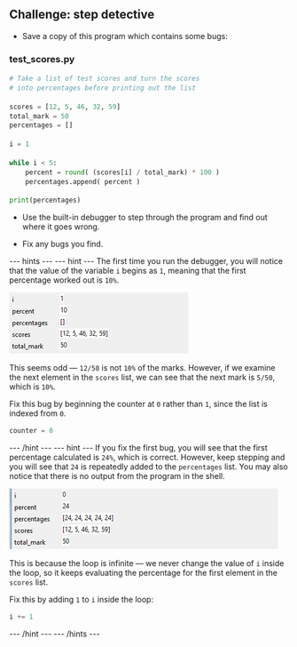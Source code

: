 ## Challenge: step detective

+ Save a copy of this program which contains some bugs:

### test_scores.py

```python
# Take a list of test scores and turn the scores
# into percentages before printing out the list

scores = [12, 5, 46, 32, 59]
total_mark = 50
percentages = []

i = 1

while i < 5:
    percent = round( (scores[i] / total_mark) * 100 )
    percentages.append( percent )

print(percentages)


```

+ Use the built-in debugger to step through the program and find out where it goes wrong.

+ Fix any bugs you find.

--- hints --- --- hint --- The first time you run the debugger, you will notice that the value of the variable `i` begins as `1`, meaning that the first percentage worked out is `10%`.

![i begins at 1](images/i-begins.png)

This seems odd — `12/50` is not `10%` of the marks. However, if we examine the next element in the `scores` list, we can see that the next mark is `5/50`, which is `10%`.

Fix this bug by beginning the counter at `0` rather than `1`, since the list is indexed from `0`.

```python
counter = 0
```

--- /hint --- --- hint --- If you fix the first bug, you will see that the first percentage calculated is `24%`, which is correct. However, keep stepping and you will see that `24` is repeatedly added to the `percentages` list. You may also notice that there is no output from the program in the shell.

![24 is repeatedly added](images/lots-of-24.png)

This is because the loop is infinite — we never change the value of `i` inside the loop, so it keeps evaluating the percentage for the first element in the `scores` list.

Fix this by adding `1` to `i` inside the loop:

```python
i += 1
```

--- /hint --- --- /hints ---
